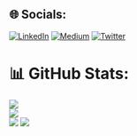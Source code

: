 
## 🌐 Socials:
[![LinkedIn](https://img.shields.io/badge/LinkedIn-%230077B5.svg?logo=linkedin&logoColor=white)](https://linkedin.com/in/catarinaboto) [![Medium](https://img.shields.io/badge/Medium-12100E?logo=medium&logoColor=white)](https://medium.com/@cboto) [![Twitter](https://img.shields.io/badge/Twitter-%231DA1F2.svg?logo=Twitter&logoColor=white)](https://twitter.com/DesdinovaOsint) 

# 📊 GitHub Stats:
![](https://github-readme-stats.vercel.app/api?username=cboto314&theme=nightowl&hide_border=false&include_all_commits=true&count_private=false)<br/>
![](https://github-readme-streak-stats.herokuapp.com/?user=cboto314&theme=nightowl&hide_border=false)<br/>
![](https://github-readme-stats.vercel.app/api/top-langs/?username=cboto314&theme=nightowl&hide_border=false&include_all_commits=true&count_private=false&layout=compact)
[![](https://gtce.itsvg.in/api?username=DesdinovaOsint)](https://github.com/VishwaGauravIn/github-twitter-card-embed)

<!-- Proudly created with GPRM ( https://gprm.itsvg.in ) -->
